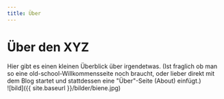 ```yaml
---
title: Über
---
```

# Über den XYZ

Hier gibt es einen kleinen Überblick über irgendetwas. (Ist fraglich ob man so eine old-school-Willkommensseite noch braucht, oder lieber direkt mit dem Blog startet und stattdessen eine "Über"-Seite (About) einfügt.)  
![bild]({{ site.baseurl }}/bilder/biene.jpg)
